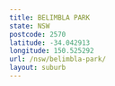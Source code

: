 ```yaml
---
title: BELIMBLA PARK
state: NSW
postcode: 2570
latitude: -34.042913
longitude: 150.525292
url: /nsw/belimbla-park/
layout: suburb
---
```

